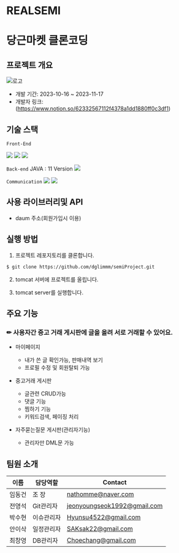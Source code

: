 # REALSEMI
# 당근마켓 클론코딩

## 프로젝트 개요

![로고](src/main/webapp/resources/images/img/dang.jpg)

- 개발 기간: 2023-10-16 ~ 2023-11-17
- 개발자 링크: (https://www.notion.so/62332567112f4378a1dd1880ff0c3df1)

## 기술 스택
`Front-End` 

<img src="https://img.shields.io/badge/javascript-000000?style=flat-square&logo=javascript&logoColor=#F7DF1E"/>
<img src="https://img.shields.io/badge/html5-000000?style=flat-square&logo=html5&logoColor=#E34F26"/>
<img src="https://img.shields.io/badge/css3-000000?style=flat-square&logo=css3&logoColor=#1572B6"/>



`Back-end`
JAVA : 11 Version
<img src="https://img.shields.io/badge/oracle-4479A1?style=flat-square&logo=oracle&logoColor=#F80000">

`Communication`
<img src="https://img.shields.io/badge/notion-000000?style=flat-square&logo=notion&logoColor=white">
<img src="https://img.shields.io/badge/github-181717?style=flat-square&logo=github&logoColor=white">

## 사용 라이브러리및 API
- daum 주소(회원가입시 이용)

## 실행 방법

1. 프로젝트 레포지토리를 클론합니다.

```sh
$ git clone https://github.com/dglimmm/semiProject.git
```

2. tomcat 서버에 프로젝트를 올립니다.

3. tomcat server를 실행합니다.


## 주요 기능

### ✏ 사용자간 **중고 거래 게시판**에 글을 올려 서로 거래할 수 있어요.  


+ 마이페이지
  + 내가 쓴 글 확인가능, 판매내역 보기
  + 프로필 수정 및 회원탈퇴 가능 

+ 중고거래 게시판
  + 글관련 CRUD가능
  + 댓글 기능
  + 찜하기 기능
  + 키워드검색, 페이징 처리
 
+ 자주묻는질문 게시판(관리자기능)
  + 관리자만 DML문 가능

## 팀원 소개

| 이름 | 담당역할 | Contact |
| --- | --- | --- |
| 임동건 | 조    장 | nathomme@naver.com |
| 전영석 | Git관리자 | jeonyoungseok1992@gmail.com |
| 박수현 | 이슈관리자 | Hyunsu4522@gmail.com |
| 안이삭 | 일정관리자 | SAKsak22@gmail.com |
| 최창영 |  DB관리자 | Choechang@gmail.com |
